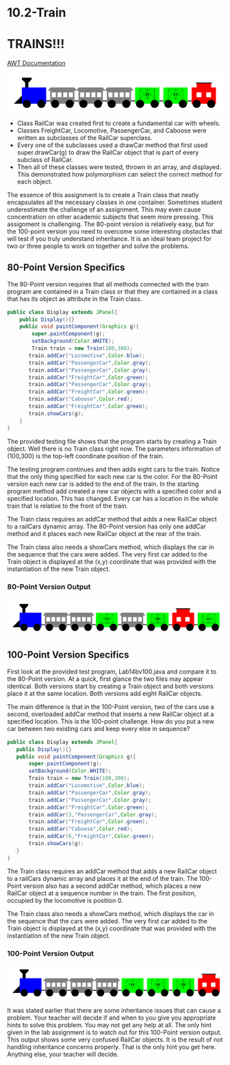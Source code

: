 # 10.2-Train

# TRAINS!!! 
[AWT Documentation](https://docs.oracle.com/javase/7/docs/api/java/awt/Graphics.html)


![train](train.PNG)

  
 
  
 
 
- Class RailCar was created first to create a fundamental car with wheels. 
- Classes FreightCar, Locomotive, PassengerCar, and Caboose were written as subclasses 
of the RailCar superclass. 
- Every one of the subclasses used a drawCar method that first used super.drawCar(g) to 
draw the RailCar object that is part of every subclass of RailCar. 
- Then all of these classes were tested, thrown in an array, and displayed.  This demonstrated 
how polymorphism can select the correct method for each object. 
 
 
The essence of this assignment is to create a Train class that neatly encapsulates all the necessary classes in one container.  Sometimes student underestimate the challenge of an assignment. This may even cause concentration on other academic subjects that seem more pressing. This assignment is challenging. The 80-point version is relatively easy, but for the 100-point version you need to overcome some interesting obstacles that will test if you truly understand inheritance. It is an ideal team project for two or three people to work on together and solve the problems. 
 
## 80-Point Version Specifics  
The 80-Point version requires that all methods connected with the train program are contained in a Train class or that they are contained in a class that has its object as attribute in the Train class. 
 
```java
public class Display extends JPanel{
	public Display(){}
	public void paintComponent(Graphics g){
		super.paintComponent(g); 
		setBackground(Color.WHITE);
		Train train = new Train(100,300); 
       train.addCar("Locomotive",Color.blue); 
       train.addCar("PassengerCar",Color.gray); 
       train.addCar("PassengerCar",Color.gray); 
       train.addCar("FreightCar",Color.green); 
       train.addCar("PassengerCar",Color.gray); 
       train.addCar("FreightCar",Color.green); 
       train.addCar("Caboose",Color.red); 
       train.addCar("FreightCar",Color.green); 
       train.showCars(g); 
	}
}
```
The provided testing file shows that the program starts by creating a Train object. Well there is no Train class right now. The parameters information of (100,300) is the top-left coordinate position of the train.  

The testing program continues and then adds eight cars to the train. Notice that the only thing specified for each new car is the color. For the 80-Point version each new car is added to the end of the train. In the starting program method add created a new car objects with a specified color and a specified location. This has changed. Every car has a location in the whole train that is relative to the front of the train.  
 
The Train class requires an addCar method that adds a new RailCar object to a railCars dynamic array. The 80-Point version has only one addCar method and it places each new RailCar object at the rear of the train. 
 
The Train class also needs a showCars method, which displays the car in the sequence that the cars were added. The very first car added to the Train object is displayed at the (x,y) coordinate that was provided with the instantiation of the new Train object. 
 
### 80-Point Version Output 
![80 point](eighty.PNG)
 
 
## 100-Point Version Specifics  
First look at the provided test program, Lab14bv100.java and compare it to the 80-Point version. At a quick, first glance the two files may appear identical. Both versions start by creating a Train object and both versions place it at the same location.  Both versions add eight RailCar objects. 
 
The main difference is that in the 100-Point version, two of the cars use a second, overloaded 
addCar method that inserts a new RailCar object at a specified location. This is the 100-point 
challenge. How do you put a new car between two existing cars and keep every else in sequence? 
 ```java
public class Display extends JPanel{
	public Display(){}
	public void paintComponent(Graphics g){
		super.paintComponent(g); 
		setBackground(Color.WHITE);
		Train train = new Train(100,300); 
		train.addCar("Locomotive",Color.blue); 
		train.addCar("PassengerCar",Color.gray); 
		train.addCar("PassengerCar",Color.gray); 
		train.addCar("FreightCar",Color.green); 
		train.addCar(3,"PassengerCar",Color.gray); 
		train.addCar("FreightCar",Color.green); 
		train.addCar("Caboose",Color.red); 
		train.addCar(6,"FreightCar",Color.green); 
		train.showCars(g); 
	}
}
```
 
 
 
The Train class requires an addCar method that adds a new RailCar object to a railCars dynamic array and places it at the end of the train. The 100-Point version also has a second addCar method, which places a new RailCar object at a sequence number in the train. The first position, occupied by the locomotive is position 0. 
 
The Train class also needs a showCars method, which displays the car in the sequence that the cars were added. The very first car added to the Train object is displayed at the (x,y) coordinate that was provided with the instantiation of the new Train object. 
 
 
 
### 100-Point Version Output 

![hundred version](hundred.PNG)

It was stated earlier that there are some inheritance issues that can cause a problem. Your teacher will decide if and when to you give you appropriate hints to solve this problem. You may not get any help at all. The only hint given in the lab assignment is to watch out for this 100-Point version output. 
This output shows some very confused RailCar objects. It is the result of not handling inheritance 
concerns properly. That is the only hint you get here. Anything else, your teacher will decide. 
 
 
 
  
